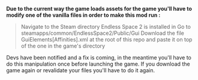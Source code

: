 **Due to the current way the game loads assets for the game you'll have to modify one of the vanilla files in order to make this mod run :**

>Navigate to the Steam directory Endless Space 2 is installed in
>Go to steamapps/common/EndlessSpace2/Public/Gui
>Download the file GuiElements[Affinities].xml at the root of this repo and paste it on top of the one in the game's directory

Devs have been notified and a fix is coming, in the meantime you'll have to do this manipulation once before launching the game. If you download the game again or revalidate your files you'll have to do it again.



